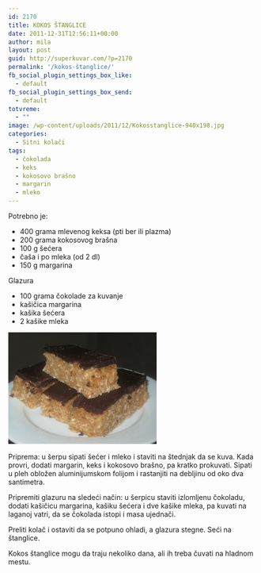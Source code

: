 ```yaml
---
id: 2170
title: KOKOS ŠTANGLICE
date: 2011-12-31T12:56:11+00:00
author: mila
layout: post
guid: http://superkuvar.com/?p=2170
permalink: '/kokos-štanglice/'
fb_social_plugin_settings_box_like:
  - default
fb_social_plugin_settings_box_send:
  - default
totvreme:
  - ""
image: /wp-content/uploads/2011/12/Kokosstanglice-940x198.jpg
categories:
  - Sitni kolači
tags:
  - čokolada
  - keks
  - kokosovo brašno
  - margarin
  - mleko
---
```

Potrebno je:

  * 400 grama mlevenog keksa (pti ber ili plazma)
  * 200 grama kokosovog brašna
  * 100 g šećera
  * čaša i po mleka (od 2 dl)
  * 150 g margarina

Glazura

  * 100 grama čokolade za kuvanje
  * kašičica margarina
  * kašika šećera
  * 2 kašike mleka

<img class="alignnone size-medium wp-image-5787" src="/wp-content/uploads/2011/12/Kokosstanglice-300x225.jpg" alt="Kokosstanglice" width="300" height="225" /> 

Priprema: u šerpu sipati šećer i mleko i staviti na štednjak da se kuva. Kada provri, dodati margarin, keks i kokosovo brašno, pa kratko prokuvati. Sipati u pleh obložen aluminijumskom folijom i rastanjiti na debljinu od oko dva santimetra.

Pripremiti glazuru na sledeći način: u šerpicu staviti izlomljenu čokoladu, dodati kašičicu margarina, kašiku šećera i dve kašike mleka, pa kuvati na laganoj vatri, da se čokolada istopi i masa ujednači.

Preliti kolač i ostaviti da se potpuno ohladi, a glazura stegne. Seći na štanglice.

Kokos štanglice mogu da traju nekoliko dana, ali ih treba čuvati na hladnom mestu.